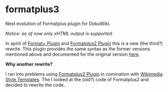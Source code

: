# formatplus3
Next evolution of Formatplus plugin for DokuWiki.

_Notice: as of now only xHTML output is supported._

In spirit of [Format+ Plugin](https://www.dokuwiki.org/plugin:formatplus) and [Formatplus2 Plugin](https://www.dokuwiki.org/plugin:formatplus2) this is a new (the third?) rewrite.
This plugin provides the same syntax as the former versions mentioned above and documented for the original version [here](https://www.dokuwiki.org/plugin:formatplus).

**Why another rewrite?**

I ran into preblems using [Formatplus2 Plugin](https://www.dokuwiki.org/plugin:formatplus2) in comination with [Wikimedia Style Templates](https://www.dokuwiki.org/plugin:wst).
The I looked at the (old?) code of Formatplus2 and decided to rewrite the code..
